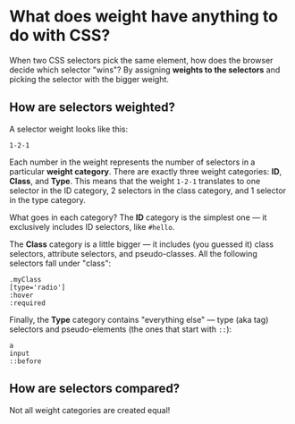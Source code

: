 # What does weight have anything to do with CSS?

When two CSS selectors pick the same element, how does the browser decide which selector "wins"? By assigning **weights to the selectors** and picking the selector with the bigger weight.

## How are selectors weighted?

A selector weight looks like this:

```
1-2-1
```

Each number in the weight represents the number of selectors in a particular **weight category**. There are exactly three weight categories: **ID**, **Class**, and **Type**. This means that the weight `1-2-1` translates to one selector in the ID category, 2 selectors in the class category, and 1 selector in the type category.

What goes in each category? The **ID** category is the simplest one — it exclusively includes ID selectors, like `#hello`.

The **Class** category is a little bigger — it includes (you guessed it) class selectors, attribute selectors, and pseudo-classes. All the following selectors fall under "class":

```
.myClass
[type='radio']
:hover
:required
```

Finally, the **Type** category contains "everything else" — type (aka tag) selectors and pseudo-elements (the ones that start with `::`):

```
a
input
::before
```

## How are selectors compared?

Not all weight categories are created equal!
